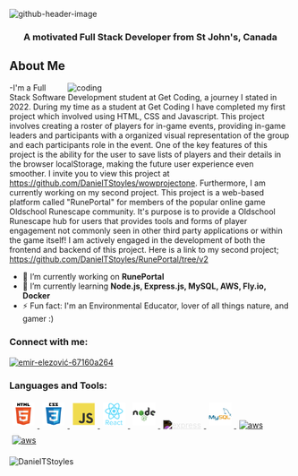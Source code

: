 ![github-header-image](https://github.com/DanielTStoyles/DanielTStoyles/assets/113062324/d05464cc-16fb-499f-afa6-4b8a2fc377f9)
<h3 align="center">A motivated Full Stack Developer from St John's, Canada</h3>


## About Me
<div style="float: right;">
<img align="right" alt="coding" width="400" src="https://media4.giphy.com/media/qgQUggAC3Pfv687qPC/giphy.gif?cid=ecf05e4792rb3yv7n25difk8ibtg5lq1dq9ddb6qwd0ggkw3&ep=v1_gifs_search&rid=giphy.gif&ct=g" />
</div>
  
-I'm a Full Stack Software Development student at Get Coding, a journey I stated in 2022. During my time as a student at Get Coding I have completed my first project which involved using HTML, CSS and Javascript. This project involves creating a roster of players for in-game events, providing in-game leaders and participants with a organized visual representation of the group and each participants role in the event. One of the key features of this project is the ability for the user to save lists of players and their details in the browser localStorage, making the future user experience even smoother. I invite you to view this project at https://github.com/DanielTStoyles/wowprojectone. Furthermore, I am currently working on my second project. This project is a web-based platform called "RunePortal" for members of the popular online game Oldschool Runescape community. It's purpose is to provide a Oldschool Runescape hub for users that provides tools and forms of player engagement not commonly seen in other third party applications or within the game itself! I am actively engaged in the development of both the frontend and backend of this project. Here is a link to my second project; https://github.com/DanielTStoyles/RunePortal/tree/v2

- 🔭 I’m currently working on **RunePortal**
- 🌱 I’m currently learning **Node.js, Express.js, MySQL, AWS, Fly.io, Docker**
- ⚡ Fun fact: I'm an Environmental Educator, lover of all things nature, and gamer :)



<h3 align="left">Connect with me:</h3>
<p align="left">
<a href="https://www.linkedin.com/in/daniel-stoyles-454782249/" target="blank"><img align="center" src="https://raw.githubusercontent.com/rahuldkjain/github-profile-readme-generator/master/src/images/icons/Social/linked-in-alt.svg" alt="emir-elezović-67160a264" height="30" width="40" /></a>
</p>

<h3 align="left">Languages and Tools:</h3>
<p align="left">

  <a href="https://www.w3.org/html/" target="_blank" rel="noreferrer"> 
    <img src="https://raw.githubusercontent.com/devicons/devicon/master/icons/html5/html5-original-wordmark.svg" alt="html5" width="40" height="40" style="padding: 5px;" /> 
  </a> 
  <a href="https://www.w3schools.com/css/" target="_blank" rel="noreferrer"> 
    <img src="https://raw.githubusercontent.com/devicons/devicon/master/icons/css3/css3-original-wordmark.svg" alt="css3" width="40" height="40" style="padding: 5px;" /> 
  </a> 

  <a href="https://developer.mozilla.org/en-US/docs/Web/JavaScript" target="_blank" rel="noreferrer"> 
    <img src="https://raw.githubusercontent.com/devicons/devicon/master/icons/javascript/javascript-original.svg" alt="javascript" width="40" height="40" style="padding: 5px;" /> 
  </a> 

  <a href="https://reactjs.org/" target="_blank" rel="noreferrer"> 
    <img src="https://raw.githubusercontent.com/devicons/devicon/master/icons/react/react-original-wordmark.svg" alt="react" width="40" height="40" style="padding: 5px;" /> 
  </a> 

  <a href="https://nodejs.org" target="_blank" rel="noreferrer"> 
    <img src="https://raw.githubusercontent.com/devicons/devicon/master/icons/nodejs/nodejs-original-wordmark.svg" alt="nodejs" width="40" height="40" style="padding: 5px;" /> 
  </a> 

  <a href="https://expressjs.com" target="_blank" rel="noreferrer"> 
    <img src="https://upload.wikimedia.org/wikipedia/commons/thumb/8/88/Status_iucn_EX_icon.svg/480px-Status_iucn_EX_icon.svg.png" alt="express" width="40" height="40" style="padding: 5px; filter: invert(100%);" /> 
  </a> 

<a href="https://www.mysql.com/" target="_blank" rel="noreferrer"> 
<img src="https://raw.githubusercontent.com/devicons/devicon/master/icons/mysql/mysql-original-wordmark.svg" alt="mysql" width="40" height="40" style="padding: 5px;" /> 
</a> 
<a href="https://aws.amazon.com/" target="_blank" rel="noreferrer"> 
<img src="https://miro.medium.com/v2/resize:fit:640/format:webp/1*W02WEmR0_JeJXfLWN2zHwQ.png" alt="aws" width="40" height="40" style="padding: 5px;" /> 
</a> 
<a href="https://tailwindcss.com/" target="_blank" rel="noreferrer"> 
<img src="https://getlogovector.com/wp-content/uploads/2021/01/tailwind-css-logo-vector.png" alt="aws" width="40" height="40" style="padding: 5px;" /> 
</a> 
</p>

<p><img align="center" src="https://github-readme-stats.vercel.app/api/top-langs/?username=DanielTStoyles&layout=compact" alt="DanielTStoyles" />
</p>


